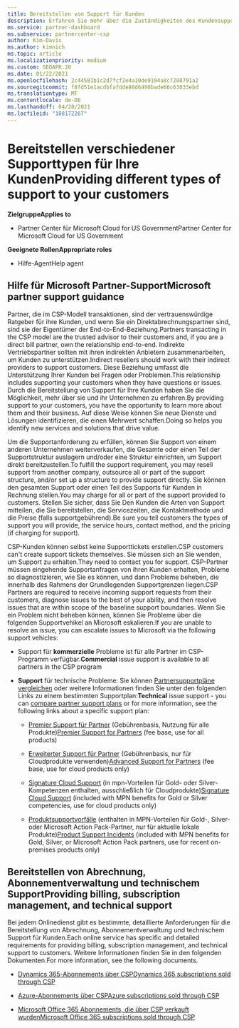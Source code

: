 ```yaml
---
title: Bereitstellen von Support für Kunden
description: Erfahren Sie mehr über die Zuständigkeiten des Kundensupports für Partner im CSP-Programm. Enthält Informationen zur Unterstützung von Abrechnung, Abonnementverwaltung und technischen Problemen.
ms.service: partner-dashboard
ms.subservice: partnercenter-csp
author: Kim-Davis
ms.author: kimnich
ms.topic: article
ms.localizationpriority: medium
ms.custom: SEOAPR.20
ms.date: 01/22/2021
ms.openlocfilehash: 2c44581b1c2d7fcf2e4a10de9194a8c7288791a2
ms.sourcegitcommit: f8fd51e1acdbfafdde86d6490bade66c63033ebd
ms.translationtype: MT
ms.contentlocale: de-DE
ms.lasthandoff: 04/28/2021
ms.locfileid: "108172267"
---
```

# <a name="providing-different-types-of-support-to-your-customers"></a><span data-ttu-id="70d52-104">Bereitstellen verschiedener Supporttypen für Ihre Kunden</span><span class="sxs-lookup"><span data-stu-id="70d52-104">Providing different types of support to your customers</span></span>

<span data-ttu-id="70d52-105">**Zielgruppe**</span><span class="sxs-lookup"><span data-stu-id="70d52-105">**Applies to**</span></span>

-  <span data-ttu-id="70d52-106">Partner Center für Microsoft Cloud for US Government</span><span class="sxs-lookup"><span data-stu-id="70d52-106">Partner Center for Microsoft Cloud for US Government</span></span>

<span data-ttu-id="70d52-107">**Geeignete Rollen**</span><span class="sxs-lookup"><span data-stu-id="70d52-107">**Appropriate roles**</span></span>

- <span data-ttu-id="70d52-108">Hilfe-Agent</span><span class="sxs-lookup"><span data-stu-id="70d52-108">Help agent</span></span>

## <a name="microsoft-partner-support-guidance"></a><span data-ttu-id="70d52-109">Hilfe für Microsoft Partner-Support</span><span class="sxs-lookup"><span data-stu-id="70d52-109">Microsoft partner support guidance</span></span>

<span data-ttu-id="70d52-110">Partner, die im CSP-Modell transaktionen, sind der vertrauenswürdige Ratgeber für ihre Kunden, und wenn Sie ein Direktabrechnungspartner sind, sind sie der Eigentümer der End-to-End-Beziehung.</span><span class="sxs-lookup"><span data-stu-id="70d52-110">Partners transacting in the CSP model are the trusted advisor to their customers and, if you are a direct bill partner, own the relationship end-to-end.</span></span> <span data-ttu-id="70d52-111">Indirekte Vertriebspartner sollten mit ihren indirekten Anbietern zusammenarbeiten, um Kunden zu unterstützen.</span><span class="sxs-lookup"><span data-stu-id="70d52-111">Indirect resellers should work with their indirect providers to support customers.</span></span> <span data-ttu-id="70d52-112">Diese Beziehung umfasst die Unterstützung Ihrer Kunden bei Fragen oder Problemen.</span><span class="sxs-lookup"><span data-stu-id="70d52-112">This relationship includes supporting your customers when they have questions or issues.</span></span> <span data-ttu-id="70d52-113">Durch die Bereitstellung von Support für Ihre Kunden haben Sie die Möglichkeit, mehr über sie und ihr Unternehmen zu erfahren.</span><span class="sxs-lookup"><span data-stu-id="70d52-113">By providing support to your customers, you have the opportunity to learn more about them and their business.</span></span> <span data-ttu-id="70d52-114">Auf diese Weise können Sie neue Dienste und Lösungen identifizieren, die einen Mehrwert schaffen.</span><span class="sxs-lookup"><span data-stu-id="70d52-114">Doing so helps you identify new services and solutions that drive value.</span></span>

<span data-ttu-id="70d52-115">Um die Supportanforderung zu erfüllen, können Sie Support von einem anderen Unternehmen weiterverkaufen, die Gesamte oder einen Teil der Supportstruktur auslagern und/oder eine Struktur einrichten, um Support direkt bereitzustellen.</span><span class="sxs-lookup"><span data-stu-id="70d52-115">To fulfill the support requirement, you may resell support from another company, outsource all or part of the support structure, and/or set up a structure to provide support directly.</span></span> <span data-ttu-id="70d52-116">Sie können den gesamten Support oder einen Teil des Supports für Kunden in Rechnung stellen.</span><span class="sxs-lookup"><span data-stu-id="70d52-116">You may charge for all or part of the support provided to customers.</span></span> <span data-ttu-id="70d52-117">Stellen Sie sicher, dass Sie Den Kunden die Arten von Support mitteilen, die Sie bereitstellen, die Servicezeiten, die Kontaktmethode und die Preise (falls supportgebührend).</span><span class="sxs-lookup"><span data-stu-id="70d52-117">Be sure you tell customers the types of support you will provide, the service hours, contact method, and the pricing (if charging for support).</span></span>

<span data-ttu-id="70d52-118">CSP-Kunden können selbst keine Supporttickets erstellen.</span><span class="sxs-lookup"><span data-stu-id="70d52-118">CSP customers can't create support tickets themselves.</span></span> <span data-ttu-id="70d52-119">Sie müssen sich an Sie wenden, um Support zu erhalten.</span><span class="sxs-lookup"><span data-stu-id="70d52-119">They need to contact you for support.</span></span> <span data-ttu-id="70d52-120">CSP-Partner müssen eingehende Supportanfragen von ihren Kunden erhalten, Probleme so diagnostizieren, wie Sie es können, und dann Probleme beheben, die innerhalb des Rahmens der Grundlegenden Supportgrenzen liegen.</span><span class="sxs-lookup"><span data-stu-id="70d52-120">CSP Partners are required to receive incoming support requests from their customers, diagnose issues to the best of your ability, and then resolve issues that are within scope of the baseline support boundaries.</span></span> <span data-ttu-id="70d52-121">Wenn Sie ein Problem nicht beheben können, können Sie Probleme über die folgenden Supportvehikel an Microsoft eskalieren:</span><span class="sxs-lookup"><span data-stu-id="70d52-121">If you are unable to resolve an issue, you can escalate issues to Microsoft via the following support vehicles:</span></span>

- <span data-ttu-id="70d52-122">Support für **kommerzielle** Probleme ist für alle Partner im CSP-Programm verfügbar.</span><span class="sxs-lookup"><span data-stu-id="70d52-122">**Commercial** issue support is available to all partners in the CSP program</span></span>

- <span data-ttu-id="70d52-123">**Support** für technische Probleme: Sie können [Partnersupportpläne vergleichen](https://partner.microsoft.com/support/partnersupport) oder weitere Informationen finden Sie unter den folgenden Links zu einem bestimmten Supportplan:</span><span class="sxs-lookup"><span data-stu-id="70d52-123">**Technical** issue support - you can [compare partner support plans](https://partner.microsoft.com/support/partnersupport) or for more information, see the following links  about a specific support plan:</span></span>

  - <span data-ttu-id="70d52-124">[Premier Support für Partner](https://partner.microsoft.com/support/microsoft-services-premier-support) (Gebührenbasis, Nutzung für alle Produkte)</span><span class="sxs-lookup"><span data-stu-id="70d52-124">[Premier Support for Partners](https://partner.microsoft.com/support/microsoft-services-premier-support) (fee base, use for all products)</span></span>

  - <span data-ttu-id="70d52-125">[Erweiterter Support für Partner](https://partner.microsoft.com/support/advanced-cloud-support) (Gebührenbasis, nur für Cloudprodukte verwenden)</span><span class="sxs-lookup"><span data-stu-id="70d52-125">[Advanced Support for Partners](https://partner.microsoft.com/support/advanced-cloud-support) (fee base, use for cloud products only)</span></span>

  - <span data-ttu-id="70d52-126">[Signature Cloud Support](manage-your-partner-network-benefits.md) (in mpn-Vorteilen für Gold- oder Silver-Kompetenzen enthalten, ausschließlich für Cloudprodukte)</span><span class="sxs-lookup"><span data-stu-id="70d52-126">[Signature Cloud Support](manage-your-partner-network-benefits.md) (included with MPN benefits for Gold or Silver competencies, use for cloud products only)</span></span>

  - <span data-ttu-id="70d52-127">[Produktsupportvorfälle](manage-your-partner-network-benefits.md) (enthalten in MPN-Vorteilen für Gold-, Silver- oder Microsoft Action Pack-Partner, nur für aktuelle lokale Produkte)</span><span class="sxs-lookup"><span data-stu-id="70d52-127">[Product Support Incidents](manage-your-partner-network-benefits.md) (included with MPN benefits for Gold, Silver, or Microsoft Action Pack partners, use for recent on-premises products only)</span></span>

## <a name="providing-billing-subscription-management-and-technical-support"></a><span data-ttu-id="70d52-128">Bereitstellen von Abrechnung, Abonnementverwaltung und technischem Support</span><span class="sxs-lookup"><span data-stu-id="70d52-128">Providing billing, subscription management, and technical support</span></span> 

<span data-ttu-id="70d52-129">Bei jedem Onlinedienst gibt es bestimmte, detaillierte Anforderungen für die Bereitstellung von Abrechnung, Abonnementverwaltung und technischem Support für Kunden.</span><span class="sxs-lookup"><span data-stu-id="70d52-129">Each online service has specific and detailed requirements for providing billing, subscription management, and technical support to customers.</span></span> <span data-ttu-id="70d52-130">Weitere Informationen finden Sie in den folgenden Dokumenten.</span><span class="sxs-lookup"><span data-stu-id="70d52-130">For more information, see the following documents.</span></span>

- [<span data-ttu-id="70d52-131">Dynamics 365-Abonnements über CSP</span><span class="sxs-lookup"><span data-stu-id="70d52-131">Dynamics 365 subscriptions sold through CSP</span></span>](https://www.microsoftpartnercommunity.com/t5/CSP/Microsoft-Partner-Support-Guidance/m-p/5262#M30)

- [<span data-ttu-id="70d52-132">Azure-Abonnements über CSP</span><span class="sxs-lookup"><span data-stu-id="70d52-132">Azure subscriptions sold through CSP</span></span>](https://www.microsoftpartnercommunity.com/t5/CSP/Microsoft-Partner-Support-Guidance/m-p/5263#M31)

- [<span data-ttu-id="70d52-133">Microsoft Office 365 Abonnements, die über CSP verkauft wurden</span><span class="sxs-lookup"><span data-stu-id="70d52-133">Microsoft Office 365 subscriptions sold through CSP</span></span>](https://www.microsoftpartnercommunity.com/t5/CSP/Microsoft-Partner-Support-Guidance/m-p/5264#M32)
